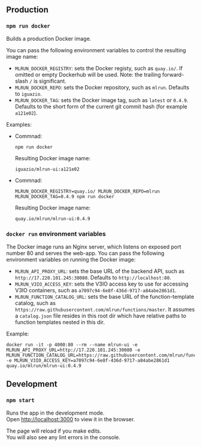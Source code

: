 ## Production

### `npm run docker`

Builds a production Docker image.

You can pass the following environment variables to control the resulting image name:

- `MLRUN_DOCKER_REGISTRY`: sets the Docker registy, such as `quay.io/`. If omitted or empty Dockerhub will be used. Note: the trailing forward-slash `/` is significant.
- `MLRUN_DOCKER_REPO`: sets the Docker repository, such as `mlrun`. Defaults to `iguazio`.
- `MLRUN_DOCKER_TAG`: sets the Docker image tag, such as `latest` or `0.4.9`. Defaults to the short form of the current git commit hash (for example `a121e02`).

Examples:

- Commnad:
  ```
  npm run docker
  ```
  Resulting Docker image name:
  ```
  iguazio/mlrun-ui:a121e02
  ```
- Commnad:
  ```
  MLRUN_DOCKER_REGISTRY=quay.io/ MLRUN_DOCKER_REPO=mlrun MLRUN_DOCKER_TAG=0.4.9 npm run docker
  ```
  Resulting Docker image name:
  ```
  quay.io/mlrun/mlrun-ui:0.4.9
  ```
  

### `docker run` environment variables

The Docker image runs an Nginx server, which listens on exposed port number 80 and serves the web-app.
You can pass the following environment variables on running the Docker image:

- `MLRUN_API_PROXY_URL`: sets the base URL of the backend API, such as `http://17.220.101.245:30080`. Defaults to `http://localhost:80`.
- `MLRUN_V3IO_ACCESS_KEY`: sets the V3IO access key to use for accessing V3IO containers, such as `a7097c94-6e8f-436d-9717-a84abe2861d1`.
- `MLRUN_FUNCTION_CATALOG_URL`: sets the base URL of the function-template catalog, such as `https://raw.githubusercontent.com/mlrun/functions/master`. It assumes a `catalog.json` file resides in this root dir which have relative paths to function templates nested in this dir.

Example:

```
docker run -it -p 4000:80 --rm --name mlrun-ui -e MLRUN_API_PROXY_URL=http://17.220.101.245:30080 -e MLRUN_FUNCTION_CATALOG_URL=https://raw.githubusercontent.com/mlrun/functions/master -e MLRUN_V3IO_ACCESS_KEY=a7097c94-6e8f-436d-9717-a84abe2861d1 quay.io/mlrun/mlrun-ui:0.4.9
```

## Development

### `npm start`

Runs the app in the development mode.<br />
Open [http://localhost:3000](http://localhost:3000) to view it in the browser.

The page will reload if you make edits.<br />
You will also see any lint errors in the console.
